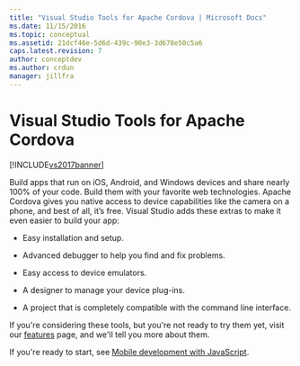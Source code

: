 ```yaml
---
title: "Visual Studio Tools for Apache Cordova | Microsoft Docs"
ms.date: 11/15/2016
ms.topic: conceptual
ms.assetid: 21dcf46e-5d6d-439c-90e3-3d678e50c5a6
caps.latest.revision: 7
author: conceptdev
ms.author: crdun
manager: jillfra
---
```

# Visual Studio Tools for Apache Cordova
[!INCLUDE[vs2017banner](../includes/vs2017banner.md)]

Build apps that run on iOS, Android, and Windows devices and share nearly 100% of your code. Build them with your favorite web technologies. Apache Cordova gives you native access to device capabilities like the camera on a phone, and best of all, it’s free. Visual Studio adds these extras to make it even easier to build your app:  
  
- Easy installation and setup.  
  
- Advanced debugger to help you find and fix problems.  
  
- Easy access to device emulators.  
  
- A designer to manage your device plug-ins.  
  
- A project that is completely compatible with the command line interface.  
  
If you're considering these tools, but you're not ready to try them yet, visit our [features](https://www.visualstudio.com/explore/cordova-vs) page, and we'll tell you more about them.  
  
If you're ready to start, see [Mobile development with JavaScript](/visualstudio/cross-platform/tools-for-cordova/?view=toolsforcordova-2017).
